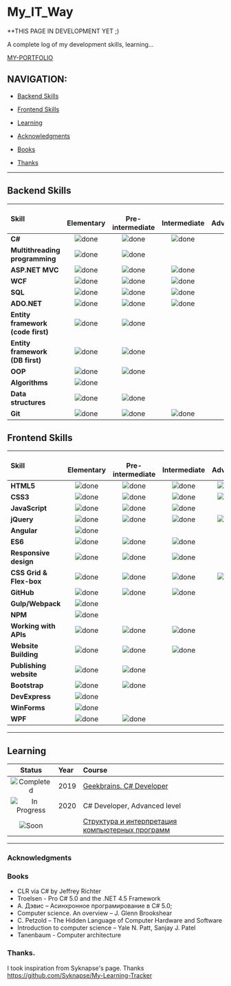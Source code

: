 # My_IT_Way

**THIS PAGE IN DEVELOPMENT YET ;)

A complete log of my development skills, learning...

[MY-PORTFOLIO](https://github.com/kvarlamov/My_IT_Way/edit/master/README.md)

## NAVIGATION:
- [Backend Skills](https://github.com/kvarlamov/My_IT_Way/blob/master/README.md#backend-skills)

- [Frontend Skills](https://github.com/kvarlamov/My_IT_Way/blob/master/README.md#frontend-skills)

- [Learning](https://github.com/kvarlamov/My_IT_Way/blob/master/README.md#learning)

- [Acknowledgments](https://github.com/kvarlamov/My_IT_Way/blob/master/README.md#acknowledgments)

- [Books](https://github.com/kvarlamov/My_IT_Way/blob/master/README.md#books)

- [Thanks](https://github.com/kvarlamov/My_IT_Way/blob/master/README.md#thanks)

----
[//]: # (Status images)

[done]: https://user-images.githubusercontent.com/29199184/32275438-8385f5c0-bf0b-11e7-9406-42265f71e2bd.png "Done"

## Backend Skills
|               Skill              | <br>Elementary    | <br>Pre-intermediate   | <br>Intermediate | <br>Advanced     | <br>Expert       |
|:-------------------------------- |:-----------------:|:----------------------:|:----------------:|:----------------:|:----------------:|
|**C#**                            | ![done][done]     | ![done][done]          | ![done][done]    |                  |                  |
|**Multithreading programming**    | ![done][done]     | ![done][done]          |                  |                  |                  |
|**ASP.NET MVC**                   | ![done][done]     | ![done][done]          | ![done][done]    |                  |                  |
|**WCF**                           | ![done][done]     | ![done][done]          | ![done][done]    |                  |                  |
|**SQL**                           | ![done][done]     | ![done][done]          | ![done][done]    |                  |                  |
|**ADO.NET**                       | ![done][done]     | ![done][done]          | ![done][done]    |                  |                  |
|**Entity framework (code first)** | ![done][done]     | ![done][done]          |                  |                  |                  |
|**Entity framework (DB first)**   | ![done][done]     | ![done][done]          |                  |                  |                  |
|**OOP**                           | ![done][done]     | ![done][done]          |                  |                  |                  |
|**Algorithms**                    | ![done][done]     |                        |                  |                  |                  |
|**Data structures**               | ![done][done]     | ![done][done]          |                  |                  |                  |
|**Git**                           | ![done][done]     | ![done][done]          | ![done][done]    |                  |                  |


## Frontend Skills

|               Skill              | <br>Elementary    | <br>Pre-intermediate   | <br>Intermediate | <br>Advanced     | <br>Expert       |
|:-------------------------------- |:-----------------:|:----------------------:|:----------------:|:----------------:|:----------------:|
|**HTML5**                         | ![done][done]     | ![done][done]          | ![done][done]    | ![done][done]    |                  |
|**CSS3**                          | ![done][done]     | ![done][done]          | ![done][done]    | ![done][done]    |                  |
|**JavaScript**                    | ![done][done]     | ![done][done]          | ![done][done]    |                  |                  |
|**jQuery**                        | ![done][done]     | ![done][done]          | ![done][done]    | ![done][done]    |                  |
|**Angular**                       | ![done][done]     |                        |                  |
|**ES6**                           | ![done][done]     | ![done][done]          | ![done][done]    |                  |                  |
|**Responsive design**             | ![done][done]     | ![done][done]          | ![done][done]    |                  |                  |
|**CSS Grid & Flex-box**           | ![done][done]     | ![done][done]          | ![done][done]    | ![done][done]    |                  |
|**GitHub**                        | ![done][done]     | ![done][done]          | ![done][done]    |                  |                  |
|**Gulp/Webpack**                  | ![done][done]     |                        |                  |                  |                  |
|**NPM**                           | ![done][done]     |                        |                  |                  |                  |
|**Working with APIs**             | ![done][done]     | ![done][done]          | ![done][done]    |                  |                  |
|**Website Building**              | ![done][done]     | ![done][done]          | ![done][done]    |                  |                  |
|**Publishing website**            | ![done][done]     | ![done][done]          |                  |                  |                  |
|**Bootstrap**                     | ![done][done]     | ![done][done]          |                  |                  |                  |
|**DevExpress**                    | ![done][done]     |                        |                  |                  |                  |
|**WinForms**                      | ![done][done]     |                        |                  |                  |                  |
|**WPF**                           | ![done][done]     | ![done][done]          |                  |                  |                  |

----

## Learning

[//]: # (Status images)

[Completed]: https://user-images.githubusercontent.com/29199184/32275438-8385f5c0-bf0b-11e7-9406-42265f71e2bd.png "Completed"
[In Progress]: https://user-images.githubusercontent.com/29199184/34462881-7305ddac-ee4d-11e7-9b57-589424820da4.png "In Progress"
[Soon]: https://user-images.githubusercontent.com/29199184/34462916-d5c37bd4-ee4d-11e7-9f4a-d57f2243281b.png "Soon"

|            Status           |   Year     | Course                                                          |
|:---------------------------:|:-----------|:----------------------------------------------------------------|
| ![Completed][Completed]     | 2019       | [Geekbrains. C# Developer]                                      |
| ![In Progress][In Progress] | 2020       | C# Developer,  Advanced level                                   |
| ![Soon][Soon]               |            | [Структура и интерпретация компьютерных программ]               |

[//]: # (Reference links to courses)

[Geekbrains. C# Developer]: https://geekbrains.ru/professions/microsoft_developer
[Структура и интерпретация компьютерных программ]:https://ru.hexlet.io/courses/sicp

----

### Acknowledgments

### Books
- CLR via C# by Jeffrey Richter
- Troelsen - Pro C# 5.0 and the .NET 4.5 Framework
- А. Дэвис – Асинхронное програмирование в C# 5.0;
- Computer science. An overview – J. Glenn Brookshear
- C. Petzold – The Hidden Language of Computer Hardware and Software
- Introduction to computer science – Yale N. Patt, Sanjay J. Patel
- Tanenbaum - Computer architecture

### Thanks.
I took inspiration from Syknapse's page. Thanks 
https://github.com/Syknapse/My-Learning-Tracker
